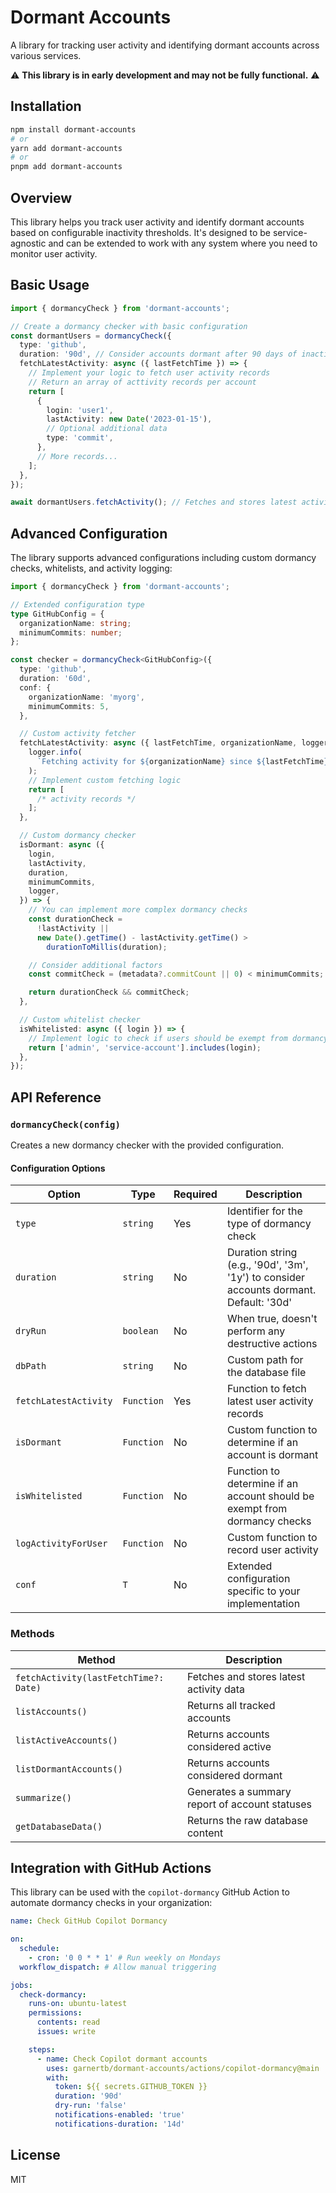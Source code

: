 # Dormant Accounts

A library for tracking user activity and identifying dormant accounts across various services.

⚠️ **This library is in early development and may not be fully functional.** ⚠️

## Installation

```bash
npm install dormant-accounts
# or
yarn add dormant-accounts
# or
pnpm add dormant-accounts
```

## Overview

This library helps you track user activity and identify dormant accounts based on configurable inactivity thresholds. It's designed to be service-agnostic and can be extended to work with any system where you need to monitor user activity.

## Basic Usage

```typescript
import { dormancyCheck } from 'dormant-accounts';

// Create a dormancy checker with basic configuration
const dormantUsers = dormancyCheck({
  type: 'github',
  duration: '90d', // Consider accounts dormant after 90 days of inactivity
  fetchLatestActivity: async ({ lastFetchTime }) => {
    // Implement your logic to fetch user activity records
    // Return an array of acttivity records per account
    return [
      {
        login: 'user1',
        lastActivity: new Date('2023-01-15'),
        // Optional additional data
        type: 'commit',
      },
      // More records...
    ];
  },
});

await dormantUsers.fetchActivity(); // Fetches and stores latest activity data
```

## Advanced Configuration

The library supports advanced configurations including custom dormancy checks, whitelists, and activity logging:

```typescript
import { dormancyCheck } from 'dormant-accounts';

// Extended configuration type
type GitHubConfig = {
  organizationName: string;
  minimumCommits: number;
};

const checker = dormancyCheck<GitHubConfig>({
  type: 'github',
  duration: '60d',
  conf: {
    organizationName: 'myorg',
    minimumCommits: 5,
  },

  // Custom activity fetcher
  fetchLatestActivity: async ({ lastFetchTime, organizationName, logger }) => {
    logger.info(
      `Fetching activity for ${organizationName} since ${lastFetchTime}`,
    );
    // Implement custom fetching logic
    return [
      /* activity records */
    ];
  },

  // Custom dormancy checker
  isDormant: async ({
    login,
    lastActivity,
    duration,
    minimumCommits,
    logger,
  }) => {
    // You can implement more complex dormancy checks
    const durationCheck =
      !lastActivity ||
      new Date().getTime() - lastActivity.getTime() >
        durationToMillis(duration);

    // Consider additional factors
    const commitCheck = (metadata?.commitCount || 0) < minimumCommits;

    return durationCheck && commitCheck;
  },

  // Custom whitelist checker
  isWhitelisted: async ({ login }) => {
    // Implement logic to check if users should be exempt from dormancy checks
    return ['admin', 'service-account'].includes(login);
  },
});
```

## API Reference

### `dormancyCheck(config)`

Creates a new dormancy checker with the provided configuration.

#### Configuration Options

| Option                | Type       | Required | Description                                                                            |
| --------------------- | ---------- | -------- | -------------------------------------------------------------------------------------- |
| `type`                | `string`   | Yes      | Identifier for the type of dormancy check                                              |
| `duration`            | `string`   | No       | Duration string (e.g., '90d', '3m', '1y') to consider accounts dormant. Default: '30d' |
| `dryRun`              | `boolean`  | No       | When true, doesn't perform any destructive actions                                     |
| `dbPath`              | `string`   | No       | Custom path for the database file                                                      |
| `fetchLatestActivity` | `Function` | Yes      | Function to fetch latest user activity records                                         |
| `isDormant`           | `Function` | No       | Custom function to determine if an account is dormant                                  |
| `isWhitelisted`       | `Function` | No       | Function to determine if an account should be exempt from dormancy checks              |
| `logActivityForUser`  | `Function` | No       | Custom function to record user activity                                                |
| `conf`                | `T`        | No       | Extended configuration specific to your implementation                                 |

### Methods

| Method                                | Description                                    |
| ------------------------------------- | ---------------------------------------------- |
| `fetchActivity(lastFetchTime?: Date)` | Fetches and stores latest activity data        |
| `listAccounts()`                      | Returns all tracked accounts                   |
| `listActiveAccounts()`                | Returns accounts considered active             |
| `listDormantAccounts()`               | Returns accounts considered dormant            |
| `summarize()`                         | Generates a summary report of account statuses |
| `getDatabaseData()`                   | Returns the raw database content               |

## Integration with GitHub Actions

This library can be used with the `copilot-dormancy` GitHub Action to automate dormancy checks in your organization:

```yaml
name: Check GitHub Copilot Dormancy

on:
  schedule:
    - cron: '0 0 * * 1' # Run weekly on Mondays
  workflow_dispatch: # Allow manual triggering

jobs:
  check-dormancy:
    runs-on: ubuntu-latest
    permissions:
      contents: read
      issues: write

    steps:
      - name: Check Copilot dormant accounts
        uses: garnertb/dormant-accounts/actions/copilot-dormancy@main
        with:
          token: ${{ secrets.GITHUB_TOKEN }}
          duration: '90d'
          dry-run: 'false'
          notifications-enabled: 'true'
          notifications-duration: '14d'
```

## License

MIT
